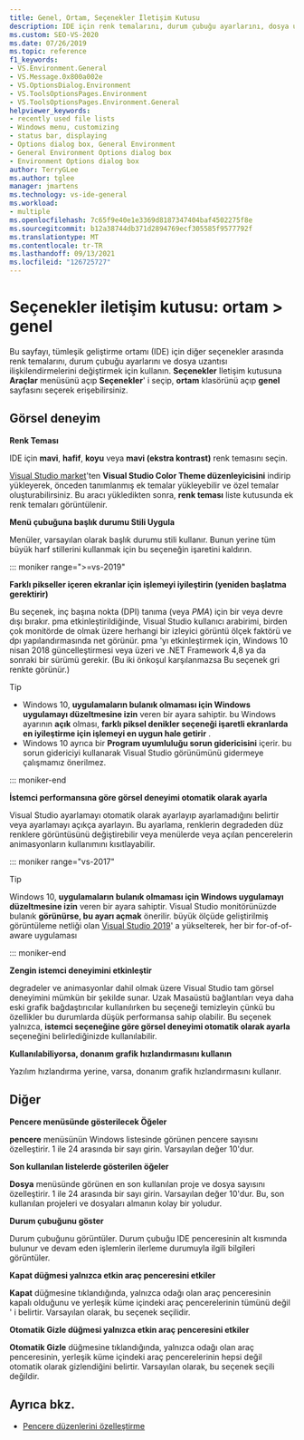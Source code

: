 ```yaml
---
title: Genel, Ortam, Seçenekler İletişim Kutusu
description: IDE için renk temalarını, durum çubuğu ayarlarını, dosya uzantısı ilişkilendirmelerini ve daha fazlasını değiştirmek üzere ortam bölümündeki Genel sayfasını nasıl kullanacağınızı öğrenin.
ms.custom: SEO-VS-2020
ms.date: 07/26/2019
ms.topic: reference
f1_keywords:
- VS.Environment.General
- VS.Message.0x800a002e
- VS.OptionsDialog.Environment
- VS.ToolsOptionsPages.Environment
- VS.ToolsOptionsPages.Environment.General
helpviewer_keywords:
- recently used file lists
- Windows menu, customizing
- status bar, displaying
- Options dialog box, General Environment
- General Environment Options dialog box
- Environment Options dialog box
author: TerryGLee
ms.author: tglee
manager: jmartens
ms.technology: vs-ide-general
ms.workload:
- multiple
ms.openlocfilehash: 7c65f9e40e1e3369d8187347404baf4502275f8e
ms.sourcegitcommit: b12a38744db371d2894769ecf305585f9577792f
ms.translationtype: MT
ms.contentlocale: tr-TR
ms.lasthandoff: 09/13/2021
ms.locfileid: "126725727"
---
```

# <a name="options-dialog-box-environment--general"></a>Seçenekler iletişim kutusu: ortam \> genel

Bu sayfayı, tümleşik geliştirme ortamı (IDE) için diğer seçenekler arasında renk temalarını, durum çubuğu ayarlarını ve dosya uzantısı ilişkilendirmelerini değiştirmek için kullanın. **Seçenekler** Iletişim kutusuna **Araçlar** menüsünü açıp **Seçenekler**' i seçip, **ortam** klasörünü açıp **genel** sayfasını seçerek erişebilirsiniz.

## <a name="visual-experience"></a>Görsel deneyim

**Renk Teması**

IDE için **mavi**, **hafif**, **koyu** veya **mavi (ekstra kontrast)** renk temasını seçin.

[Visual Studio market](https://marketplace.visualstudio.com/items?itemName=VisualStudioPlatformTeam.VisualStudio2017ColorThemeEditor)'ten **Visual Studio Color Theme düzenleyicisini** indirip yükleyerek, önceden tanımlanmış ek temalar yükleyebilir ve özel temalar oluşturabilirsiniz. Bu aracı yükledikten sonra, **renk teması** liste kutusunda ek renk temaları görüntülenir.

**Menü çubuğuna başlık durumu Stili Uygula**

Menüler, varsayılan olarak başlık durumu stili kullanır. Bunun yerine tüm büyük harf stillerini kullanmak için bu seçeneğin işaretini kaldırın.

::: moniker range=">=vs-2019"

**Farklı pikseller içeren ekranlar için işlemeyi iyileştirin (yeniden başlatma gerektirir)**

Bu seçenek, inç başına nokta (DPI) tanıma (veya *PMA*) için bir veya devre dışı bırakır. pma etkinleştirildiğinde, Visual Studio kullanıcı arabirimi, birden çok monitörde de olmak üzere herhangi bir izleyici görüntü ölçek faktörü ve dpı yapılandırmasında net görünür. pma 'yı etkinleştirmek için, Windows 10 nisan 2018 güncelleştirmesi veya üzeri ve .NET Framework 4,8 ya da sonraki bir sürümü gerekir. (Bu iki önkoşul karşılanmazsa Bu seçenek gri renkte görünür.)

> [!TIP]
> - Windows 10, **uygulamaların bulanık olmaması için Windows uygulamayı düzeltmesine izin** veren bir ayara sahiptir. bu Windows ayarının **açık** olması, **farklı piksel denikler seçeneği işaretli ekranlarda en iyileştirme için işlemeyi en uygun hale getirir** .
> - Windows 10 ayrıca bir **Program uyumluluğu sorun gidericisini** içerir. bu sorun gidericiyi kullanarak Visual Studio görünümünü gidermeye çalışmamız önerilmez.

::: moniker-end

**İstemci performansına göre görsel deneyimi otomatik olarak ayarla**

Visual Studio ayarlamayı otomatik olarak ayarlayıp ayarlamadığını belirtir veya ayarlamayı açıkça ayarlayın. Bu ayarlama, renklerin degradeden düz renklere görüntüsünü değiştirebilir veya menülerde veya açılan pencerelerin animasyonların kullanımını kısıtlayabilir.

::: moniker range="vs-2017"

> [!TIP]
> Windows 10, **uygulamaların bulanık olmaması için Windows uygulamayı düzeltmesine izin** veren bir ayara sahiptir. Visual Studio monitörünüzde bulanık **görünürse, bu ayarı açmak** önerilir. büyük ölçüde geliştirilmiş görüntüleme netliği olan [Visual Studio 2019](https://visualstudio.microsoft.com/downloads)' a yükselterek, her bir for-of-of-aware uygulaması

::: moniker-end

**Zengin istemci deneyimini etkinleştir**

degradeler ve animasyonlar dahil olmak üzere Visual Studio tam görsel deneyimini mümkün bir şekilde sunar. Uzak Masaüstü bağlantıları veya daha eski grafik bağdaştırıcılar kullanılırken bu seçeneği temizleyin çünkü bu özellikler bu durumlarda düşük performansa sahip olabilir. Bu seçenek yalnızca, **istemci seçeneğine göre görsel deneyimi otomatik olarak ayarla** seçeneğini belirlediğinizde kullanılabilir.

**Kullanılabiliyorsa, donanım grafik hızlandırmasını kullanın**

Yazılım hızlandırma yerine, varsa, donanım grafik hızlandırmasını kullanır.

## <a name="other"></a>Diğer

**Pencere menüsünde gösterilecek Öğeler**

**pencere** menüsünün Windows listesinde görünen pencere sayısını özelleştirir. 1 ile 24 arasında bir sayı girin. Varsayılan değer 10'dur.

**Son kullanılan listelerde gösterilen öğeler**

**Dosya** menüsünde görünen en son kullanılan proje ve dosya sayısını özelleştirir. 1 ile 24 arasında bir sayı girin. Varsayılan değer 10'dur. Bu, son kullanılan projeleri ve dosyaları almanın kolay bir yoludur.

**Durum çubuğunu göster**

Durum çubuğunu görüntüler. Durum çubuğu IDE penceresinin alt kısmında bulunur ve devam eden işlemlerin ilerleme durumuyla ilgili bilgileri görüntüler.

**Kapat düğmesi yalnızca etkin araç penceresini etkiler**

**Kapat** düğmesine tıklandığında, yalnızca odağı olan araç penceresinin kapalı olduğunu ve yerleşik küme içindeki araç pencerelerinin tümünü değil ' i belirtir. Varsayılan olarak, bu seçenek seçilidir.

**Otomatik Gizle düğmesi yalnızca etkin araç penceresini etkiler**

**Otomatik Gizle** düğmesine tıklandığında, yalnızca odağı olan araç penceresinin, yerleşik küme içindeki araç pencerelerinin hepsi değil otomatik olarak gizlendiğini belirtir. Varsayılan olarak, bu seçenek seçili değildir.

## <a name="see-also"></a>Ayrıca bkz.

- [Pencere düzenlerini özelleştirme](../../ide/customizing-window-layouts-in-visual-studio.md)
